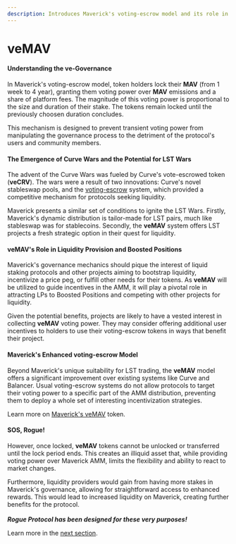 ```yaml
---
description: Introduces Maverick's voting-escrow model and its role in AMM incentives
---
```


# veMAV

#### Understanding the ve-Governance

In Maverick's voting-escrow model, token holders lock their **MAV** (from 1 week to 4 year), granting them voting power over **MAV** emissions and a share of platform fees. The magnitude of this voting power is proportional to the size and duration of their stake. The tokens remain locked until the previously choosen duration concludes.&#x20;

This mechanism is designed to prevent transient voting power from manipulating the governance process to the detriment of the protocol's users and community members.

#### The Emergence of Curve Wars and the Potential for LST Wars

The advent of the Curve Wars was fueled by Curve's vote-escrowed token (**veCRV**). The wars were a result of two innovations: Curve's novel stableswap pools, and the [voting-escrow](https://curve.readthedocs.io/dao-vecrv.html) system, which provided a competitive mechanism for protocols seeking liquidity.

Maverick presents a similar set of conditions to ignite the LST Wars. Firstly, Maverick's dynamic distribution is tailor-made for LST pairs, much like stableswap was for stablecoins. Secondly, the **veMAV** system offers LST projects a fresh strategic option in their quest for liquidity.

#### veMAV's Role in Liquidity Provision and Boosted Positions

Maverick's governance mechanics should pique the interest of liquid staking protocols and other projects aiming to bootstrap liquidity, incentivize a price peg, or fulfill other needs for their tokens. As **veMAV** will be utilized to guide incentives in the AMM, it will play a pivotal role in attracting LPs to Boosted Positions and competing with other projects for liquidity.

Given the potential benefits, projects are likely to have a vested interest in collecting **veMAV** voting power. They may consider offering additional user incentives to holders to use their voting-escrow tokens in ways that benefit their project.

#### Maverick's Enhanced voting-escrow Model

Beyond Maverick's unique suitability for LST trading, the **veMAV** model offers a significant improvement over existing systems like Curve and Balancer. Usual voting-escrow systems do not allow protocols to target their voting power to a specific part of the AMM distribution, preventing them to deploy a whole set of interesting incentivization strategies.

Learn more on [Maverick's veMAV](https://medium.com/maverick-protocol/introducing-maverick-protocols-voting-escrow-model-c29a60120339) token.

#### SOS, Rogue!

However, once locked, **veMAV** tokens cannot be unlocked or transferred until the lock period ends. This creates an illiquid asset that, while providing voting power over Maverick AMM, limits the flexibility and ability to react to market changes.

Furthermore, liquidity providers would gain from having more stakes in Maverick's governance, allowing for straightforward access to enhanced rewards. This would lead to increased liquidity on Maverick, creating further benefits for the protocol.\
\
_**Rogue Protocol has been designed for these very purposes!**_&#x20;

Learn more in the [next section](../).
